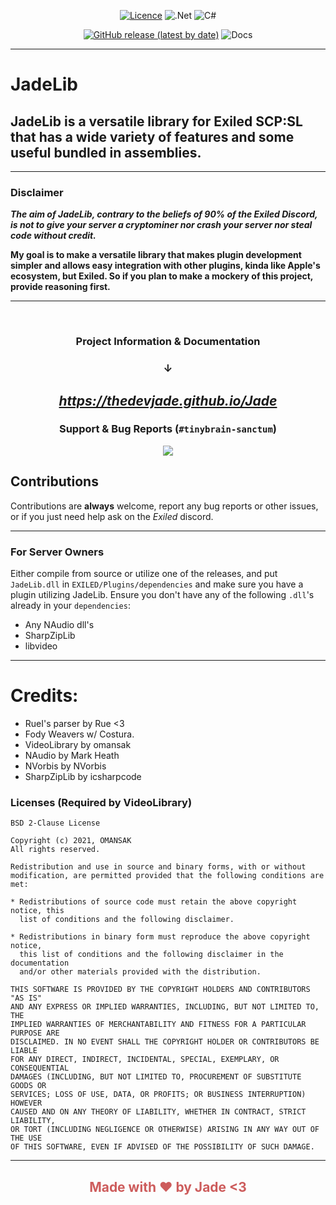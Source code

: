 ﻿<div style="text-align: center;">

[![Licence](https://img.shields.io/github/license/Ileriayo/markdown-badges?style=for-the-badge)](./LICENSE)
![.Net](https://img.shields.io/badge/.NET-5C2D91?style=for-the-badge&logo=.net&logoColor=white)
![C#](https://img.shields.io/badge/c%23-%23239120.svg?style=for-the-badge&logo=csharp&logoColor=white)

[![GitHub release (latest by date)](https://img.shields.io/github/v/release/theDevJade/Jade?logo=GitHub)](https://github.com/theDevJade/Jade/releases)
![Docs](https://github.com/theDevJade/Jade/actions/workflows/docs.yml/badge.svg?branch=docs)

</div>

---
# JadeLib

## JadeLib is a versatile library for Exiled SCP:SL that has a wide variety of features and some useful bundled in assemblies.

---
### Disclaimer
***The aim of JadeLib, contrary to the beliefs of 90% of the Exiled Discord, is not to give your server a cryptominer nor crash your server nor steal code without credit.***

**My goal is to make a versatile library that makes plugin development simpler and allows easy integration with other plugins, kinda like Apple's ecosystem, but Exiled. So if you plan to make a mockery of this project, provide reasoning first.**

---
<br>

<div style="text-align: center;">

### Project Information & Documentation
### ↓
## *https://thedevjade.github.io/Jade*

### Support & Bug Reports (`#tinybrain-sanctum`)
[![](https://dcbadge.limes.pink/api/server/https://discord.gg/gEFWHvBNRX)](https://discord.gg/gEFWHvBNRX)

</div>

## Contributions
Contributions are **always** welcome, report any bug reports or other issues, or if you just need help ask on the *Exiled* discord.

---
### For Server Owners

Either compile from source or utilize one of the releases, and put `JadeLib.dll` in `EXILED/Plugins/dependencies` and make sure you have a plugin utilizing JadeLib.
Ensure you don't have any of the following `.dll`'s already in your `dependencies`:
- Any NAudio dll's
- SharpZipLib
- libvideo

---

# Credits:
- RueI's parser by Rue <3
- Fody Weavers w/ Costura.
- VideoLibrary by omansak
- NAudio by Mark Heath
- NVorbis by NVorbis
- SharpZipLib by icsharpcode

### Licenses (Required by VideoLibrary)

```text
BSD 2-Clause License

Copyright (c) 2021, OMANSAK
All rights reserved.

Redistribution and use in source and binary forms, with or without
modification, are permitted provided that the following conditions are met:

* Redistributions of source code must retain the above copyright notice, this
  list of conditions and the following disclaimer.

* Redistributions in binary form must reproduce the above copyright notice,
  this list of conditions and the following disclaimer in the documentation
  and/or other materials provided with the distribution.

THIS SOFTWARE IS PROVIDED BY THE COPYRIGHT HOLDERS AND CONTRIBUTORS "AS IS"
AND ANY EXPRESS OR IMPLIED WARRANTIES, INCLUDING, BUT NOT LIMITED TO, THE
IMPLIED WARRANTIES OF MERCHANTABILITY AND FITNESS FOR A PARTICULAR PURPOSE ARE
DISCLAIMED. IN NO EVENT SHALL THE COPYRIGHT HOLDER OR CONTRIBUTORS BE LIABLE
FOR ANY DIRECT, INDIRECT, INCIDENTAL, SPECIAL, EXEMPLARY, OR CONSEQUENTIAL
DAMAGES (INCLUDING, BUT NOT LIMITED TO, PROCUREMENT OF SUBSTITUTE GOODS OR
SERVICES; LOSS OF USE, DATA, OR PROFITS; OR BUSINESS INTERRUPTION) HOWEVER
CAUSED AND ON ANY THEORY OF LIABILITY, WHETHER IN CONTRACT, STRICT LIABILITY,
OR TORT (INCLUDING NEGLIGENCE OR OTHERWISE) ARISING IN ANY WAY OUT OF THE USE
OF THIS SOFTWARE, EVEN IF ADVISED OF THE POSSIBILITY OF SUCH DAMAGE.
```

---

<div style="color: indianred; text-align: center;">

## Made with ❤ by Jade <3

</div>
